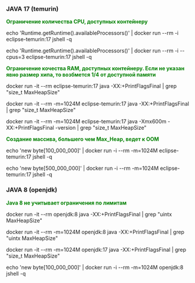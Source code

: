 ### **JAVA 17 (temurin)**
**<span style="color:green;">Ограничение количества CPU, доступных контейнеру</span>**

echo 'Runtime.getRuntime().availableProcessors()' | docker run --rm -i eclipse-temurin:17 jshell -q

echo 'Runtime.getRuntime().availableProcessors()' | docker run --rm -i --cpus=3 eclipse-temurin:17 jshell -q


**<span style="color:green;">Ограничение кочества RAM, доступных контейнеру. Если не указан явно размер хипа, то возбмется 1/4 от доступной памяти</span>**

docker run -it --rm eclipse-temurin:17 java -XX:+PrintFlagsFinal | grep "size_t MaxHeapSize"

docker run -it --rm -m=1024M eclipse-temurin:17 java -XX:+PrintFlagsFinal | grep "size_t MaxHeapSize"

docker run -it --rm -m=1024M eclipse-temurin:17 java -Xmx600m -XX:+PrintFlagsFinal -version | grep "size_t MaxHeapSize"


**<span style="color:green;">Создание массива, большего чем Max_Heap, ведет к ООМ</span>**

echo 'new byte[100_000_000]' | docker run -i --rm -m=1024M eclipse-temurin:17 jshell -q

echo 'new byte[500_000_000]' | docker run -i --rm -m=1024M eclipse-temurin:17 jshell -q


### **JAVA 8 (openjdk)**

**<span style="color:green;">Java 8 не учитывает ограничения по лимитам</span>**

docker run -it --rm openjdk:8 java -XX:+PrintFlagsFinal | grep "uintx MaxHeapSize"

docker run -it --rm -m=1024M openjdk:8 java -XX:+PrintFlagsFinal | grep "uintx MaxHeapSize"

docker run -it --rm -m=1024M openjdk:17 java -XX:+PrintFlagsFinal | grep "size_t MaxHeapSize"

echo 'new byte[100_000_000]' | docker run -i --rm -m=1024M openjdk:8 jshell -q